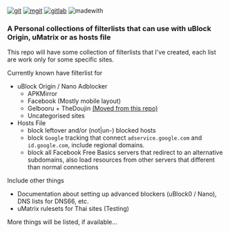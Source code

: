 [![git](https://img.shields.io/badge/Update%20via-Git%20for%20Windows-f05032.svg?style=popout-square&logo=git)](https://gitforwindows.org) [![mgit](https://img.shields.io/badge/Update%20via-MGit-3366cc.svg?style=popout-square&logo=git&logoColor=3366cc)](https://manichord.com/projects/mgit.html) [![gitlab](https://img.shields.io/badge/View-Mirror-e24329.svg?logo=gitlab&style=popout-square)](https://gitlab.com/kowith337/PersonalFilterListCollection) ![madewith](https://img.shields.io/badge/Made%20with-Bare%20hands-tan.svg?style=popout-square&logo=baidu&logoColor=tan)

### A Personal collections of filterlists that can use with uBlock Origin, uMatrix or as hosts file

This repo will have some collection of filterlists that I've created, each list are work only for some specific sites.

Currently known have filterlist for

- uBlock Origin / Nano Adblocker
  - APKMirror
  - Facebook (Mostly mobile layout)
  - Gelbooru + TheDoujin [(Moved from this repo)](https://github.com/kowith337/gelbolube)
  - Uncategorised sites
- Hosts File
  - block leftover and/or (not|un-) blocked hosts
  - block `Google` tracking that connect `adservice.google.com` and `id.google.com`, include regional domains.
  - block all Facebook Free Basics servers that redirect to an alternative subdomains, also load resources from other servers that different than normal connections

Include other things

- Documentation about setting up advanced blockers (uBlock0 / Nano), DNS lists for DNS66, etc.
- uMatrix rulesets for Thai sites (Testing)

More things will be listed, if available...